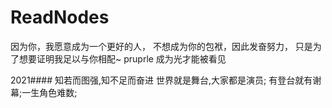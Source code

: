 # ReadNodes
因为你，我愿意成为一个更好的人，
不想成为你的包袱，因此发奋努力，
只是为了想要证明我足以与你相配~
pruprle 成为光才能被看见

2021####
知若而图强,知不足而奋进
世界就是舞台,大家都是演员;
有登台就有谢幕;一生角色难数;
